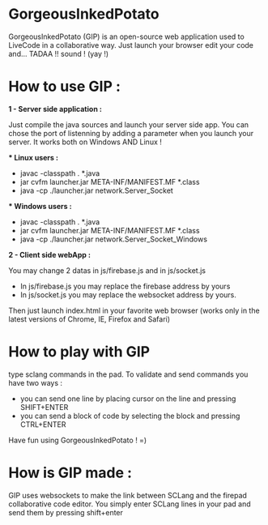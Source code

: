 # GorgeousInkedPotato

  GorgeousInkedPotato (GIP) is an open-source web application used to LiveCode in a collaborative way.
  Just launch your browser edit your code and... TADAA !! sound ! (yay !)

# How to use GIP :

<b>1 - Server side application :</b>

Just compile the java sources and launch your server side app.
You can chose the port of listenning by adding a parameter when you launch your server.
It works both on Windows AND Linux !

<b>* Linux users : </b>
- javac -classpath . *.java
- jar cvfm launcher.jar META-INF/MANIFEST.MF *.class
- java -cp ./launcher.jar network.Server_Socket

<b>* Windows users : </b>
- javac -classpath . *.java
- jar cvfm launcher.jar META-INF/MANIFEST.MF *.class
- java -cp ./launcher.jar network.Server_Socket_Windows

<b>2 - Client side webApp :</b>

You may change 2 datas in js/firebase.js and in js/socket.js<br/>
* In js/firebase.js you may replace the firebase address by yours
* In js/socket.js you may replace the websocket address by yours.

Then just launch index.html in your favorite web browser (works only in the latest versions of Chrome, IE, Firefox and Safari)

# How to play with GIP

type sclang commands in the pad. To validate and send commands you have two ways :
* you can send one line by placing cursor on the line and pressing SHIFT+ENTER
* you can send a block of code by selecting the block and pressing CTRL+ENTER

Have fun using GorgeousInkedPotato ! =)

# How is GIP made :

GIP uses websockets to make the link between SCLang and the firepad collaborative code editor.
You simply enter SCLang lines in your pad and send them by pressing shift+enter
